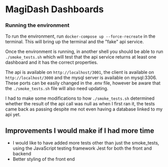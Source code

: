 # MagiDash Dashboards

### Running the environment

To run the environment, run `docker-compose up --force-recreate` in the terminal. This will bring up the terminal and the "fake" api service.

Once the environment is running, in another shell you should be able to run `./smoke_tests.sh` which will test that the api service returns at least one dashboard and it has the correct properties.

The api is available on `http://localhost/3001`, the client is available on `http://localhost/3000` and the mysql server is available on mysql:3306. These ports can be easily changed in the .env file, however be aware that the `./smoke_tests.sh` file will also need updating.

I had to make some modifications to how `./smoke_tests.sh` determined whether the result of the api call was null as when I first ran it, the tests came back as passing despite me not even having a database linked to my api yet.

## Improvements I would make if I had more time

- I would like to have added more tests other than just the smoke_tests, using the JavaScript testing framework Jest for both the front and backend
- Better styling of the front end

